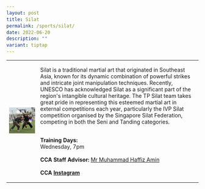 ```yaml
---
layout: post
title: Silat
permalink: /sports/silat/
date: 2022-06-20
description: ""
variant: tiptap
---
```

<table style="minWidth: 50px">
<colgroup>
<col>
<col>
</colgroup>
<tbody>
<tr>
<td rowspan="1" colspan="1">
<div class="isomer-image-wrapper">
<img style="width: 100%" height="auto" width="100%" alt="" src="/images/Sports/Silat_1.png">
</div>
</td>
<td rowspan="1" colspan="1">
<p>Silat is a traditional martial art that originated in Southeast Asia,
known for its dynamic combination of powerful strikes and intricate joint
manipulation techniques. Recently, UNESCO has acknowledged Silat as a significant
part of the region's intangible cultural heritage. The TP Silat team takes
great pride in representing this esteemed martial art in external competitions
each year, particularly the IVP Silat competition organised by the Singapore
Silat Federation, competing in both the Seni and Tanding categories.</p>
<p>
<br><strong>Training Days:</strong>
<br>Wednesday, 7pm
<br>
<br><strong>CCA Staff Advisor:</strong>  <a href="mailto:Muhammad_Haffiz_AMIN@TP.EDU.SG" rel="noopener nofollow" target="_blank">Mr Muhammad Haffiz Amin</a>
<br>
<br><strong>CCA <a href="https://www.instagram.com/tpsilat" rel="noopener noreferrer nofollow" target="_blank">Instagram</a></strong>
</p>
</td>
</tr>
</tbody>
</table>
<p></p>